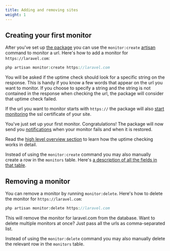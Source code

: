 ```yaml
---
title: Adding and removing sites
weight: 1
---
```


## Creating your first monitor

After you've set up [the package](https://docs.spatie.be/laravel-uptime-monitor/v2/installation-and-setup) you can use the `monitor:create` [artisan](https://laravel.com/docs/5.4/artisan) command to monitor a url. Here's how to add a monitor for `https://laravel.com`:

```php
php artisan monitor:create https://laravel.com
```

You will be asked if the uptime check should look for a specific string on the response. This is handy if you know a few words that appear on the url you want to monitor. If you choose to specify a string and the string is not contained in the response when checking the url, the package will consider that uptime check failed.

If the url you want to monitor starts with `https://` the package will also [start monitoring](https://docs.spatie.be/laravel-uptime-monitor/v2/monitoring-ssl-certificates/getting-started) the ssl certificate of your site.

You've just set up your first monitor. Congratulations! The package will now send you [notifications](https://docs.spatie.be/laravel-uptime-monitor/v2/monitoring-uptime/notifications) when your monitor fails and when it is restored.
 
Read the [high level overview section](https://docs.spatie.be/laravel-uptime-monitor/v2/high-level-overview) to learn how the uptime checking works in detail.

Instead of using the `monitor:create` command you may also manually create a row in the `monitors` table. Here's [a description of all the fields in that table](https://docs.spatie.be/laravel-uptime-monitor/v2/advanced-usage/manually-modifying-monitors).
 
 ## Removing a monitor
 
 You can remove a monitor by running `monitor:delete`. Here's how to delete the monitor for `https://laravel.com`:
 
 ```php
 php artisan monitor:delete https://laravel.com
 ```
 
This will remove the monitor for laravel.com from the database. Want to delete multiple monitors at once? Just pass all the urls as comma-separated list.

Instead of using the `monitor:delete` command you may also manually delete the relevant row in the `monitors` table.

